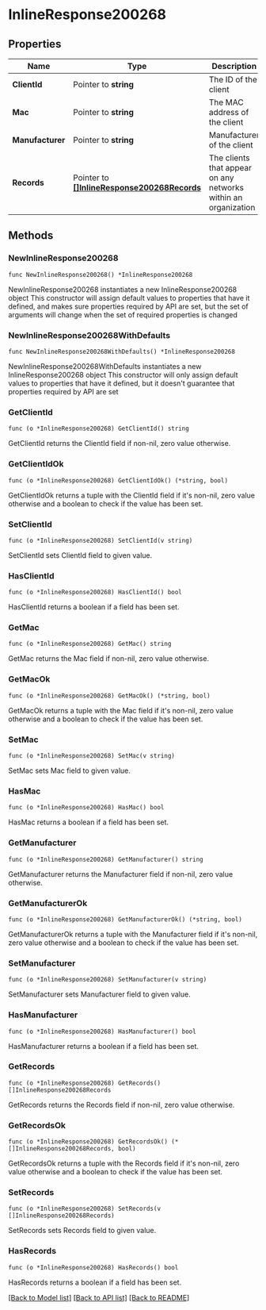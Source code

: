 # InlineResponse200268

## Properties

Name | Type | Description | Notes
------------ | ------------- | ------------- | -------------
**ClientId** | Pointer to **string** | The ID of the client | [optional] 
**Mac** | Pointer to **string** | The MAC address of the client | [optional] 
**Manufacturer** | Pointer to **string** | Manufacturer of the client | [optional] 
**Records** | Pointer to [**[]InlineResponse200268Records**](InlineResponse200268Records.md) | The clients that appear on any networks within an organization | [optional] 

## Methods

### NewInlineResponse200268

`func NewInlineResponse200268() *InlineResponse200268`

NewInlineResponse200268 instantiates a new InlineResponse200268 object
This constructor will assign default values to properties that have it defined,
and makes sure properties required by API are set, but the set of arguments
will change when the set of required properties is changed

### NewInlineResponse200268WithDefaults

`func NewInlineResponse200268WithDefaults() *InlineResponse200268`

NewInlineResponse200268WithDefaults instantiates a new InlineResponse200268 object
This constructor will only assign default values to properties that have it defined,
but it doesn't guarantee that properties required by API are set

### GetClientId

`func (o *InlineResponse200268) GetClientId() string`

GetClientId returns the ClientId field if non-nil, zero value otherwise.

### GetClientIdOk

`func (o *InlineResponse200268) GetClientIdOk() (*string, bool)`

GetClientIdOk returns a tuple with the ClientId field if it's non-nil, zero value otherwise
and a boolean to check if the value has been set.

### SetClientId

`func (o *InlineResponse200268) SetClientId(v string)`

SetClientId sets ClientId field to given value.

### HasClientId

`func (o *InlineResponse200268) HasClientId() bool`

HasClientId returns a boolean if a field has been set.

### GetMac

`func (o *InlineResponse200268) GetMac() string`

GetMac returns the Mac field if non-nil, zero value otherwise.

### GetMacOk

`func (o *InlineResponse200268) GetMacOk() (*string, bool)`

GetMacOk returns a tuple with the Mac field if it's non-nil, zero value otherwise
and a boolean to check if the value has been set.

### SetMac

`func (o *InlineResponse200268) SetMac(v string)`

SetMac sets Mac field to given value.

### HasMac

`func (o *InlineResponse200268) HasMac() bool`

HasMac returns a boolean if a field has been set.

### GetManufacturer

`func (o *InlineResponse200268) GetManufacturer() string`

GetManufacturer returns the Manufacturer field if non-nil, zero value otherwise.

### GetManufacturerOk

`func (o *InlineResponse200268) GetManufacturerOk() (*string, bool)`

GetManufacturerOk returns a tuple with the Manufacturer field if it's non-nil, zero value otherwise
and a boolean to check if the value has been set.

### SetManufacturer

`func (o *InlineResponse200268) SetManufacturer(v string)`

SetManufacturer sets Manufacturer field to given value.

### HasManufacturer

`func (o *InlineResponse200268) HasManufacturer() bool`

HasManufacturer returns a boolean if a field has been set.

### GetRecords

`func (o *InlineResponse200268) GetRecords() []InlineResponse200268Records`

GetRecords returns the Records field if non-nil, zero value otherwise.

### GetRecordsOk

`func (o *InlineResponse200268) GetRecordsOk() (*[]InlineResponse200268Records, bool)`

GetRecordsOk returns a tuple with the Records field if it's non-nil, zero value otherwise
and a boolean to check if the value has been set.

### SetRecords

`func (o *InlineResponse200268) SetRecords(v []InlineResponse200268Records)`

SetRecords sets Records field to given value.

### HasRecords

`func (o *InlineResponse200268) HasRecords() bool`

HasRecords returns a boolean if a field has been set.


[[Back to Model list]](../README.md#documentation-for-models) [[Back to API list]](../README.md#documentation-for-api-endpoints) [[Back to README]](../README.md)


